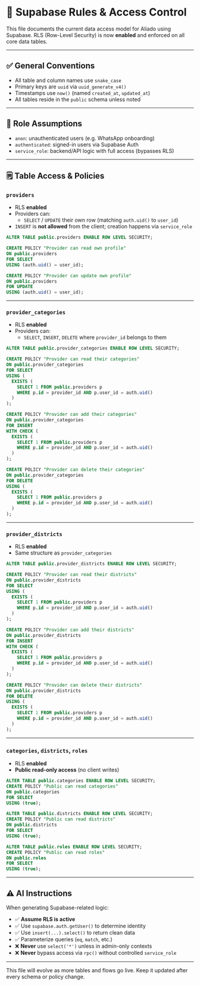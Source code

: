 # 🔡️ Supabase Rules & Access Control

This file documents the current data access model for Aliado using Supabase. RLS (Row-Level Security) is now **enabled** and enforced on all core data tables.

---

## ✅ General Conventions

- All table and column names use `snake_case`
- Primary keys are `uuid` via `uuid_generate_v4()`
- Timestamps use `now()` (named `created_at`, `updated_at`)
- All tables reside in the `public` schema unless noted

---

## 👥 Role Assumptions

- `anon`: unauthenticated users (e.g. WhatsApp onboarding)
- `authenticated`: signed-in users via Supabase Auth
- `service_role`: backend/API logic with full access (bypasses RLS)

---

## 🗒️ Table Access & Policies

### `providers`

- RLS **enabled**
- Providers can:
  - `SELECT` / `UPDATE` their own row (matching `auth.uid()` to `user_id`)
- `INSERT` is **not allowed** from the client; creation happens via `service_role`

```sql
ALTER TABLE public.providers ENABLE ROW LEVEL SECURITY;

CREATE POLICY "Provider can read own profile"
ON public.providers
FOR SELECT
USING (auth.uid() = user_id);

CREATE POLICY "Provider can update own profile"
ON public.providers
FOR UPDATE
USING (auth.uid() = user_id);
```

---

### `provider_categories`

- RLS **enabled**
- Providers can:
  - `SELECT`, `INSERT`, `DELETE` where `provider_id` belongs to them

```sql
ALTER TABLE public.provider_categories ENABLE ROW LEVEL SECURITY;

CREATE POLICY "Provider can read their categories"
ON public.provider_categories
FOR SELECT
USING (
  EXISTS (
    SELECT 1 FROM public.providers p
    WHERE p.id = provider_id AND p.user_id = auth.uid()
  )
);

CREATE POLICY "Provider can add their categories"
ON public.provider_categories
FOR INSERT
WITH CHECK (
  EXISTS (
    SELECT 1 FROM public.providers p
    WHERE p.id = provider_id AND p.user_id = auth.uid()
  )
);

CREATE POLICY "Provider can delete their categories"
ON public.provider_categories
FOR DELETE
USING (
  EXISTS (
    SELECT 1 FROM public.providers p
    WHERE p.id = provider_id AND p.user_id = auth.uid()
  )
);
```

---

### `provider_districts`

- RLS **enabled**
- Same structure as `provider_categories`

```sql
ALTER TABLE public.provider_districts ENABLE ROW LEVEL SECURITY;

CREATE POLICY "Provider can read their districts"
ON public.provider_districts
FOR SELECT
USING (
  EXISTS (
    SELECT 1 FROM public.providers p
    WHERE p.id = provider_id AND p.user_id = auth.uid()
  )
);

CREATE POLICY "Provider can add their districts"
ON public.provider_districts
FOR INSERT
WITH CHECK (
  EXISTS (
    SELECT 1 FROM public.providers p
    WHERE p.id = provider_id AND p.user_id = auth.uid()
  )
);

CREATE POLICY "Provider can delete their districts"
ON public.provider_districts
FOR DELETE
USING (
  EXISTS (
    SELECT 1 FROM public.providers p
    WHERE p.id = provider_id AND p.user_id = auth.uid()
  )
);
```

---

### `categories`, `districts`, `roles`

- RLS **enabled**
- **Public read-only access** (no client writes)

```sql
ALTER TABLE public.categories ENABLE ROW LEVEL SECURITY;
CREATE POLICY "Public can read categories"
ON public.categories
FOR SELECT
USING (true);

ALTER TABLE public.districts ENABLE ROW LEVEL SECURITY;
CREATE POLICY "Public can read districts"
ON public.districts
FOR SELECT
USING (true);

ALTER TABLE public.roles ENABLE ROW LEVEL SECURITY;
CREATE POLICY "Public can read roles"
ON public.roles
FOR SELECT
USING (true);
```

---

## ⚠️ AI Instructions

When generating Supabase-related logic:

- ✅ **Assume RLS is active**
- ✅ Use `supabase.auth.getUser()` to determine identity
- ✅ Use `insert(...).select()` to return clean data
- ✅ Parameterize queries (`eq`, `match`, etc.)
- ❌ **Never** use `select('*')` unless in admin-only contexts
- ❌ **Never** bypass access via `rpc()` without controlled `service_role`

---

This file will evolve as more tables and flows go live. Keep it updated after every schema or policy change.
